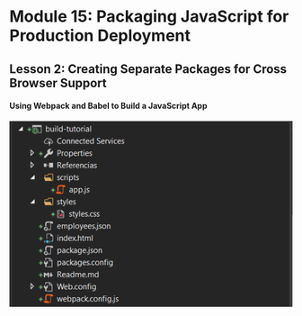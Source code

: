 ﻿# Module 15: Packaging JavaScript for Production Deployment
## Lesson 2: Creating Separate Packages for Cross Browser Support
#### Using Webpack and Babel to Build a JavaScript App

<img src="ejerc_15_b.png">
